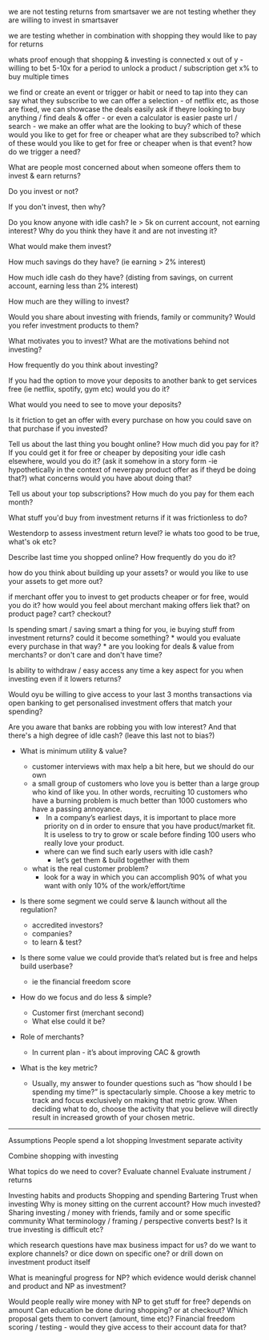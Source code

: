 we are not testing returns from smartsaver
we are not testing whether they are willing to invest in smartsaver

we are testing whether in combination with shopping they would like to pay for returns

whats proof enough that shopping & investing is connected
	x out of y - willing to bet 5-10x for a period to unlock a product / subscription
	get x% to buy multiple times

we find or create an event or trigger or habit or need to tap into
	they can say what they subscribe to
		we can offer a selection - of netflix etc, as those are fixed, we can showcase the deals easily
	ask if theyre looking to buy anything / find deals & offer - or even a calculator is easier
		paste url / search - we make an offer
    what are the looking to buy?
        which of these would you like to get for free or cheaper
    what are they subscribed to?
        which of these would you like to get for free or cheaper
    when is that event?
    how do we trigger a need?

What are people most concerned about when someone offers them to invest & earn returns?

Do you invest or not?

If you don't invest, then why?

Do you know anyone with idle cash? Ie > 5k on current account, not earning interest?
    Why do you think they have it and are not investing it?

What would make them invest?

How much savings do they have? (ie earning > 2% interest)

How much idle cash do they have? (disting from savings, on current account, earning less than 2% interest)

How much are they willing to invest?

Would you share about investing with friends, family or community? Would you refer investment products to them?

What motivates you to invest?
What are the motivations behind not investing?

How frequently do you think about investing?

If you had the option to move your deposits to another bank to get services free (ie netflix, spotify, gym etc) would you do it?

What would you need to see to move your deposits?


Is it friction to get an offer with every purchase on how you could save on that purchase if you invested?


Tell us about the last thing you bought online? How much did you pay for it?
If you could get it for free or cheaper by depositing your idle cash elsewhere, would you do it? (ask it somehow in a story form -ie hypothetically in the context of neverpay product offer as if theyd be doing that?)
what concerns would you have about doing that?

Tell us about your top subscriptions? How much do you pay for them each month?

What stuff you'd buy from investment returns if it was frictionless to do?

Westendorp to assess investment return level? ie whats too good to be true, what's ok etc?

Describe last time you shopped online? How frequently do you do it?

how do you think about building up your assets? or would you like to use your assets to get more out?

if merchant offer you to invest to get products cheaper or for free, would you do it? how would you feel about merchant making offers liek that?
    on product page? cart?  checkout? 


Is spending smart / saving smart a thing for you, ie buying stuff from investment returns? could it become something?
    * would you evaluate every purchase in that way?
    * are you looking for deals & value from merchants? or don't care and don't have time?

Is ability to withdraw / easy access any time a key aspect for you when investing even if it lowers returns?

Would oyu be willing to give access to your last 3 months transactions via open banking to get personalised investment offers that match your spending?

Are you aware that banks are robbing you with low interest? And that there's a high degree of idle cash? (leave this last not to bias?)


* What is minimum utility & value?
    * customer interviews with max help a bit here, but we should do our own
    * a small group of customers who love you is better than a large group who kind of like you. In other words, recruiting 10 customers who have a burning problem is much better than 1000 customers who have a passing annoyance.
        *  In a company’s earliest days, it is important to place more priority on d in order to ensure that you have product/market fit. It is useless to try to grow or scale before finding 100 users who really love your product. 
        * where can we find such early users with idle cash?
            * let’s get them & build together with them
    * what is the real customer problem?
        * look for a way in which you can accomplish 90% of what you want with only 10% of the work/effort/time
* Is there some segment we could serve & launch without all the regulation?
    * accredited investors?
    * companies?
    * to learn & test?
* Is there some value we could provide that’s related but is free and helps build userbase?
    * ie the financial freedom score
* How do we focus and do less & simple?
    * Customer first (merchant second)
    * What else could it be?
* Role of merchants?
    * In current plan - it’s about improving CAC & growth

* What is the key metric?
    * Usually, my answer to founder questions such as “how should I be spending my time?” is spectacularly simple. Choose a key metric to track and focus exclusively on making that metric grow. When deciding what to do, choose the activity that you believe will directly result in increased growth of your chosen metric.



-----
Assumptions
People spend a lot shopping
Investment separate activity 

Combine shopping with investing 


What topics do we need to cover?
Evaluate channel
Evaluate instrument / returns 

Investing habits and products
Shopping and spending
Bartering 
Trust when investing
Why is money sitting on the current account?
How much invested?
Sharing investing / money with friends, family and or some specific community 
What terminology / framing / perspective converts best?
Is it true investing is difficult etc?


which research questions have max business impact for us?
    do we want to explore channels? or dice down on specific one?
    or drill down on investment product itself 


What is meaningful progress for NP?
   which evidence would derisk channel and product and NP as investment?

Would people really wire money with NP to get stuff for free?
    depends on amount 
Can education be done during shopping? or at checkout?
Which proposal gets them to convert (amount, time etc)?
Financial freedom scoring / testing - would they give access to their account data for that?
